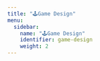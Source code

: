 ```yaml
---
title: "🕹️Game Design"
menu:
  sidebar:
    name: "🕹️Game Design"
    identifier: game-design
    weight: 2
---
```

